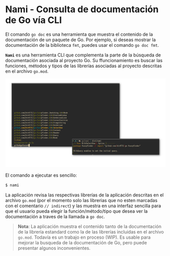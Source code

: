 # Nami - Consulta de documentación de Go vía CLI

El comando `go doc` es una herramienta que muestra el contenido de la documentación de un paquete de Go. Por ejemplo, si deseas
mostrar la documentación de la biblioteca `fmt`, puedes usar el comando `go doc fmt`.

**`Nami`** es una herramienta CLI que complementa la parte de la búsqueda de documentación asociada al proyecto Go. Su
ffuncionamiento es buscar las funciones, métodos y tipos de las librerías asociadas al proyecto descritas en el archivo
`go.mod`.

![Interfaz de nami](./nami.png)

El comando a ejecutar es sencillo:

```bash
$ nami
```

La aplicación revisa las respectivas librerías de la aplicación descritas en el archivo `go.mod` (por el momento solo las
librerias que no esten marcadas con el comentario `// indirect`) y las muestra en una interfaz sencilla para que el usuario
pueda elegir la función/método/tipo que desea ver la documentación a traves de la llamada a `go doc`.

> **Nota**: La aplicación muestra el contenido tanto de la documentación de la librería estandard como la de las librerías
> incluidas en el archivo `go.mod`. Todavía es un trabajo en proceso (WIP). Es usable para mejorar la busqueda de la
> documentación de Go, pero puede presentar algunos inconvenientes.
